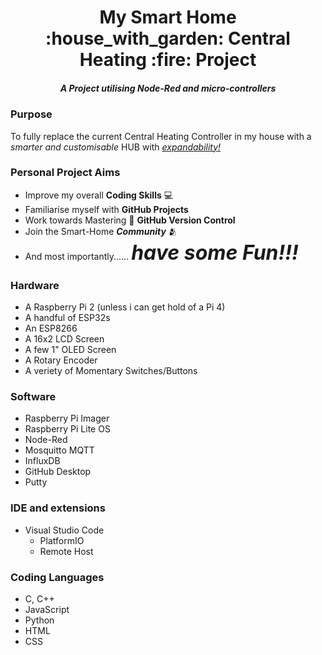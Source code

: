 <h1 align="center">My Smart Home :house_with_garden: Central Heating :fire: Project</h1>
<h5 align="center">A Project utilising Node-Red and micro-controllers</h5>

<h3>Purpose</h2>
<p>
To fully replace the current Central Heating Controller in my house with a <em>smarter and customisable</em> HUB with <u><em>expandability!</em></u>
</p>

<h3>Personal Project Aims</h3>

- Improve my overall <b>Coding Skills</b> :computer:
- Familiarise myself with <b>GitHub Projects</b>
- Work towards Mastering :crown: <b> GitHub Version Control</b>
- Join the Smart-Home <b><em>Community</em></b> :people_hugging:
- And most importantly...... <font size=6><b><em>have some Fun!!!</b></em></font>

<h3>Hardware</h3>

- A Raspberry Pi 2 (unless i can get hold of a Pi 4)
- A handful of ESP32s
- An ESP8266
- A 16x2 LCD Screen
- A few 1" OLED Screen
- A Rotary Encoder
- A veriety of Momentary Switches/Buttons

<h3>Software</h3>

- Raspberry Pi Imager
- Raspberry Pi Lite OS
- Node-Red
- Mosquitto MQTT
- InfluxDB
- GitHub Desktop
- Putty

<h3>IDE and extensions</h3>

- Visual Studio Code
  - PlatformIO
  - Remote Host

<h3>Coding Languages</h3>

- C, C++
- JavaScript
- Python
- HTML
- CSS
